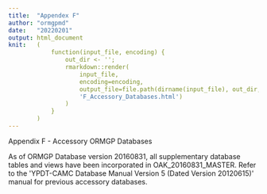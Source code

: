 ```yaml
---
title:  "Appendex F"
author: "ormgpmd"
date:   "20220201"
output: html_document
knit:   (
            function(input_file, encoding) {
                out_dir <- '';
                rmarkdown::render(
                    input_file,
                    encoding=encoding,
                    output_file=file.path(dirname(input_file), out_dir,
                    'F_Accessory_Databases.html')
                )
            }
        )
---
```


Appendix F - Accessory ORMGP Databases

As of ORMGP Database version 20160831, all supplementary database tables and views have been incorporated in OAK_20160831_MASTER.  Refer to the 'YPDT-CAMC Database Manual Version 5 (Dated Version 20120615)' manual for previous accessory databases.

